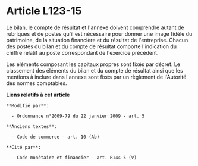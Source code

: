# Article L123-15

Le bilan, le compte de résultat et l'annexe doivent comprendre autant de rubriques et de postes qu'il est nécessaire pour
donner une image fidèle du patrimoine, de la situation financière et du résultat de l'entreprise. Chacun des postes du bilan
et du compte de résultat comporte l'indication du chiffre relatif au poste correspondant de l'exercice précédent.

Les éléments composant les capitaux propres sont fixés par décret. Le classement des éléments du bilan et du compte de
résultat ainsi que les mentions à inclure dans l'annexe sont fixés par un règlement de l'Autorité des normes comptables.

**Liens relatifs à cet article**

	**Modifié par**:

	  - Ordonnance n°2009-79 du 22 janvier 2009 - art. 5

	**Anciens textes**:

	  - Code de commerce - art. 10 (Ab)

	**Cité par**:

	  - Code monétaire et financier - art. R144-5 (V)
